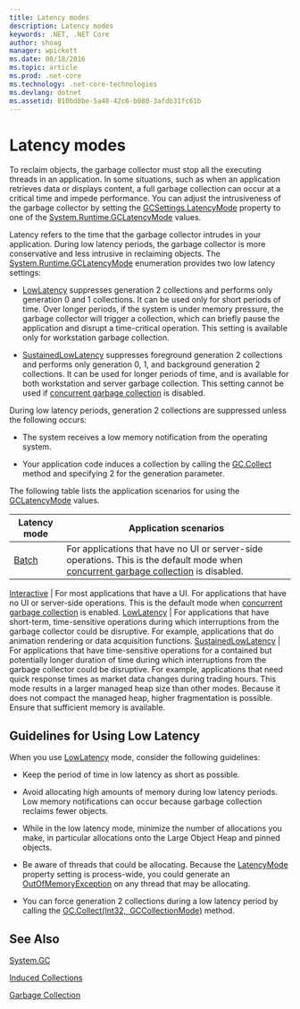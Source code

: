 ```yaml
---
title: Latency modes
description: Latency modes
keywords: .NET, .NET Core
author: shoag
manager: wpickett
ms.date: 08/18/2016
ms.topic: article
ms.prod: .net-core
ms.technology: .net-core-technologies
ms.devlang: dotnet
ms.assetid: 810bd8be-5a48-42c6-b080-3afdb31fc61b
---
```


# Latency modes

To reclaim objects, the garbage collector must stop all the executing threads in an application. In some situations, such as when an application retrieves data or displays content, a full garbage collection can occur at a critical time and impede performance. You can adjust the intrusiveness of the garbage collector by setting the [GCSettings.LatencyMode](xref:GCSettings#System_Runtime_GCSettings_LatencyMode) property to one of the [System.Runtime.GCLatencyMode](xref:System.Runtime.GCLatencyMode) values. 

Latency refers to the time that the garbage collector intrudes in your application. During low latency periods, the garbage collector is more conservative and less intrusive in reclaiming objects. The [System.Runtime.GCLatencyMode](xref:System.Runtime.GCLatencyMode) enumeration provides two low latency settings:

* [LowLatency](xref:System.Runtime.GCLatencyMode#System_Runtime_GCLatencyMode_LowLatency) suppresses generation 2 collections and performs only generation 0 and 1 collections. It can be used only for short periods of time. Over longer periods, if the system is under memory pressure, the garbage collector will trigger a collection, which can briefly pause the application and disrupt a time-critical operation. This setting is available only for workstation garbage collection. 

* [SustainedLowLatency](xref:System.Runtime.GCLatencyMode#System_Runtime_GCLatencyMode_SustainedLowLatency) suppresses foreground generation 2 collections and performs only generation 0, 1, and background generation 2 collections. It can be used for longer periods of time, and is available for both workstation and server garbage collection. This setting cannot be used if [concurrent garbage collection](https://msdn.microsoft.com/en-us/library/yhwwzef8(v=vs.110).aspx) is disabled.

During low latency periods, generation 2 collections are suppressed unless the following occurs:

* The system receives a low memory notification from the operating system.

* Your application code induces a collection by calling the [GC.Collect](xref:System.GC#System_GC_Collect_System_Int32_) method and specifying 2 for the generation parameter.

The following table lists the application scenarios for using the [GCLatencyMode](xref:System.Runtime.GCLatencyMode) values.

Latency mode | Application scenarios
------------ | --------------------- 
[Batch](xref:System.Runtime.GCLatencyMode#System_Runtime_GCLatencyMode_Batch) | For applications that have no UI or server-side operations. This is the default mode when [concurrent garbage collection](https://msdn.microsoft.com/en-us/library/yhwwzef8(v=vs.110).aspx) is disabled.

[Interactive](xref:System.Runtime.GCLatencyMode#System_Runtime_GCLatencyMode_Interactive) | For most applications that have a UI. For applications that have no UI or server-side operations. This is the default mode when [concurrent garbage collection](https://msdn.microsoft.com/en-us/library/yhwwzef8(v=vs.110).aspx) is enabled.
[LowLatency](xref:System.Runtime.GCLatencyMode#System_Runtime_GCLatencyMode_LowLatency) | For applications that have short-term, time-sensitive operations during which interruptions from the garbage collector could be disruptive. For example, applications that do animation rendering or data acquisition functions.
[SustainedLowLatency](xref:System.Runtime.GCLatencyMode#System_Runtime_GCLatencyMode_SustainedLowLatency) | For applications that have time-sensitive operations for a contained but potentially longer duration of time during which interruptions from the garbage collector could be disruptive. For example, applications that need quick response times as market data changes during trading hours.   This mode results in a larger managed heap size than other modes. Because it does not compact the managed heap, higher fragmentation is possible. Ensure that sufficient memory is available.
 
## Guidelines for Using Low Latency

When you use [LowLatency](xref:System.Runtime.GCLatencyMode#System_Runtime_GCLatencyMode_LowLatency) mode, consider the following guidelines:

* Keep the period of time in low latency as short as possible.

* Avoid allocating high amounts of memory during low latency periods. Low memory notifications can occur because garbage collection reclaims fewer objects. 

* While in the low latency mode, minimize the number of allocations you make, in particular allocations onto the Large Object Heap and pinned objects. 

* Be aware of threads that could be allocating. Because the [LatencyMode](xref:GCSettings#System_Runtime_GCSettings_LatencyMode) property setting is process-wide, you could generate an [OutOfMemoryException](xref:System.OutOfMemoryException) on any thread that may be allocating. 

* You can force generation 2 collections during a low latency period by calling the [GC.Collect(Int32, GCCollectionMode)](xref:System.GC#System_GC_Collect_System_Int32_System_GCCollectionMode_) method.

## See Also

[System.GC](xref:System.GC)

[Induced Collections](induced.md)

[Garbage Collection](garbage-collection.md)
